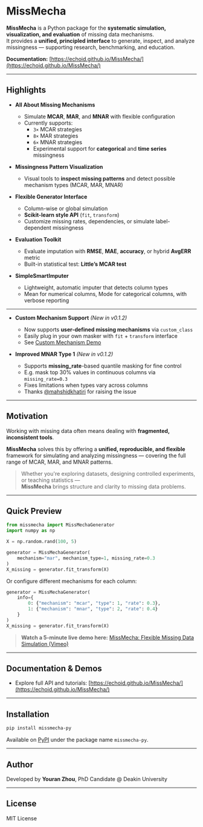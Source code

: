 # MissMecha

**MissMecha** is a Python package for the **systematic simulation, visualization, and evaluation** of missing data mechanisms.  
It provides a **unified, principled interface** to generate, inspect, and analyze missingness — supporting research, benchmarking, and education.

 **Documentation:** [https://echoid.github.io/MissMecha/](https://echoid.github.io/MissMecha/)  

---

## Highlights

- **All About Missing Mechanisms**
  - Simulate **MCAR**, **MAR**, and **MNAR** with flexible configuration
  - Currently supports:
    - `3×` MCAR strategies
    - `8×` MAR strategies
    - `6×` MNAR strategies
    - Experimental support for **categorical** and **time series** missingness

- **Missingness Pattern Visualization**
  - Visual tools to **inspect missing patterns** and detect possible mechanism types (MCAR, MAR, MNAR)

- **Flexible Generator Interface**
  - Column-wise or global simulation
  - **Scikit-learn style API** (`fit`, `transform`)
  - Customize missing rates, dependencies, or simulate label-dependent missingness

- **Evaluation Toolkit**
  - Evaluate imputation with **RMSE**, **MAE**, **accuracy**, or hybrid **AvgERR** metric
  - Built-in statistical test: **Little’s MCAR test**

- **SimpleSmartImputer**
  - Lightweight, automatic imputer that detects column types
  - Mean for numerical columns, Mode for categorical columns, with verbose reporting

---

- **Custom Mechanism Support** *(New in v0.1.2)*
  - Now supports **user-defined missing mechanisms** via `custom_class`
  - Easily plug in your own masker with `fit` + `transform` interface
  - See [Custom Mechanism Demo](https://echoid.github.io/MissMecha/notebooks/MissMecha-Demo-custom_mechanism.html)

- **Improved MNAR Type 1** *(New in v0.1.2)*
  - Supports **missing_rate**-based quantile masking for fine control
  - E.g. mask top 30% values in continuous columns via `missing_rate=0.3`
  - Fixes limitations when types vary across columns
  - Thanks [@mahshidkhatiri](https://github.com/mahshidkhatiri) for raising the issue


---

## Motivation

Working with missing data often means dealing with **fragmented, inconsistent tools**.

**MissMecha** solves this by offering a **unified, reproducible, and flexible** framework for simulating and analyzing missingness — covering the full range of MCAR, MAR, and MNAR patterns.

> Whether you're exploring datasets, designing controlled experiments, or teaching statistics —  
> **MissMecha** brings structure and clarity to missing data problems.

---

## Quick Preview

```python
from missmecha import MissMechaGenerator
import numpy as np

X = np.random.rand(100, 5)

generator = MissMechaGenerator(
    mechanism="mar", mechanism_type=1, missing_rate=0.3
)
X_missing = generator.fit_transform(X)
```

Or configure different mechanisms for each column:

```python
generator = MissMechaGenerator(
    info={
        0: {"mechanism": "mcar", "type": 1, "rate": 0.3},
        1: {"mechanism": "mnar", "type": 2, "rate": 0.4}
    }
)
X_missing = generator.fit_transform(X)
```

> **Watch a 5-minute live demo here:** [MissMecha: Flexible Missing Data Simulation (Vimeo)](https://vimeo.com/1079046393)

---

## Documentation & Demos

- Explore full API and tutorials: [https://echoid.github.io/MissMecha/](https://echoid.github.io/MissMecha/)

---

## Installation

```bash
pip install missmecha-py
```

Available on [PyPI](https://pypi.org/project/missmecha-py/) under the package name `missmecha-py`.

---

## Author

Developed by **Youran Zhou**, PhD Candidate @ Deakin University  

---

## License

MIT License

